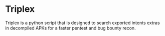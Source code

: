 # Triplex
Triplex is a python script that is designed to search exported intents extras in decompiled APKs for a faster pentest and bug bounty recon.
